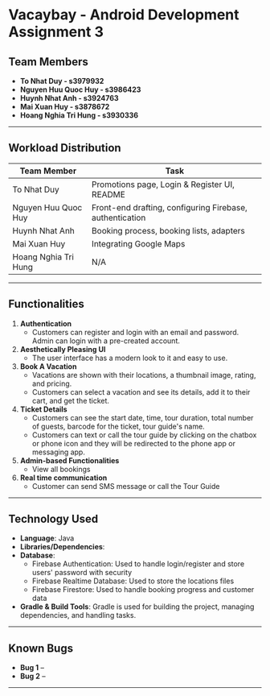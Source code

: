 # **Vacaybay - Android Development Assignment 3**

## Team Members

- **To Nhat Duy - s3979932**
- **Nguyen Huu Quoc Huy - s3986423**
- **Huynh Nhat Anh - s3924763**
- **Mai Xuan Huy - s3878672**
- **Hoang Nghia Tri Hung - s3930336**

---

## Workload Distribution

| **Team Member**     |                       **Task**                                                                     |
|---------------------|----------------------------------------------------------------------------------------------------|
| To Nhat Duy         | Promotions page, Login & Register UI, README                                                       |
| Nguyen Huu Quoc Huy | Front-end drafting, configuring Firebase, authentication                                           |
| Huynh Nhat Anh      | Booking process, booking lists, adapters                                                           |
| Mai Xuan Huy        | Integrating Google Maps                                                                            |
| Hoang Nghia Tri Hung| N/A                                                                                                |

---

## Functionalities

1. **Authentication**  
   - Customers can register and login with an email and password. Admin can login with a pre-created account.
2. **Aesthetically Pleasing UI**  
   - The user interface has a modern look to it and easy to use. 
3. **Book A Vacation**  
   - Vacations are shown with their locations, a thumbnail image, rating, and pricing.
   - Customers can select a vacation and see its details, add it to their cart, and get the ticket.
4. **Ticket Details**
   - Customers can see the start date,  time, tour duration, total number of guests, barcode for the ticket, tour guide's name.
   - Customers can text or call the tour guide by clicking on the chatbox or phone icon and they will be redirected to the phone app or messaging app.  
5. **Admin-based Functionalities**
   - View all bookings
6. **Real time communication**
   - Customer can send SMS message or call the Tour Guide

---

## Technology Used

- **Language**: Java
- **Libraries/Dependencies**: 
- **Database**: 
   - Firebase Authentication: Used to handle login/register and store users' password with security
   - Firebase Realtime Database: Used to store the locations files
   - Firebase Firestore: Used to handle booking progress and customer data
- **Gradle & Build Tools**: Gradle is used for building the project, managing dependencies, and handling tasks.

---

## Known Bugs

- **Bug 1** – 
- **Bug 2** – 

---


